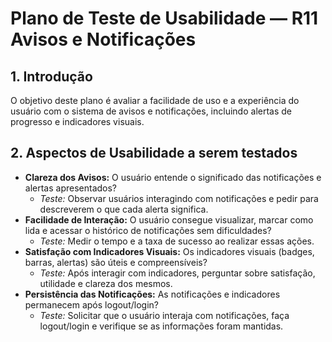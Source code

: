 # Plano de Teste de Usabilidade — R11 Avisos e Notificações

## 1. Introdução

O objetivo deste plano é avaliar a facilidade de uso e a experiência do usuário com o sistema de avisos e notificações, incluindo alertas de progresso e indicadores visuais.

## 2. Aspectos de Usabilidade a serem testados

- **Clareza dos Avisos:** O usuário entende o significado das notificações e alertas apresentados?
  - _Teste:_ Observar usuários interagindo com notificações e pedir para descreverem o que cada alerta significa.
- **Facilidade de Interação:** O usuário consegue visualizar, marcar como lida e acessar o histórico de notificações sem dificuldades?
  - _Teste:_ Medir o tempo e a taxa de sucesso ao realizar essas ações.
- **Satisfação com Indicadores Visuais:** Os indicadores visuais (badges, barras, alertas) são úteis e compreensíveis?
  - _Teste:_ Após interagir com indicadores, perguntar sobre satisfação, utilidade e clareza dos mesmos.
- **Persistência das Notificações:** As notificações e indicadores permanecem após logout/login?
  - _Teste:_ Solicitar que o usuário interaja com notificações, faça logout/login e verifique se as informações foram mantidas.
